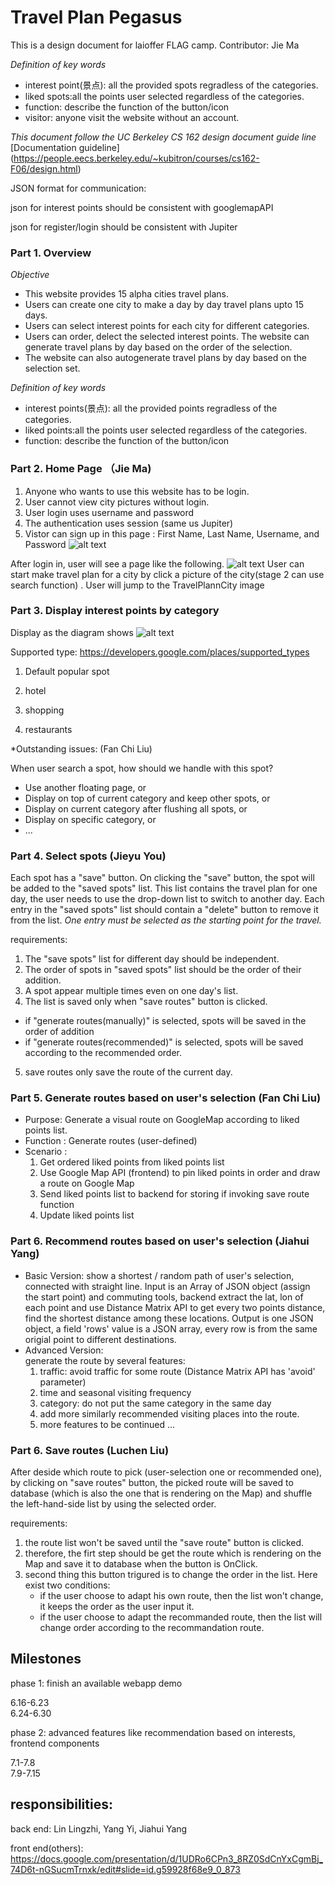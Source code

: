 # Travel Plan Pegasus 
This is a design document for laioffer FLAG camp.
Contributor: Jie Ma

*Definition of key words*
- interest point(景点): all the provided spots regradless of the categories. 
- liked spots:all the points user selected regardless of the categories.
- function: describe the function of the button/icon
- visitor: anyone visit the website without an account. 

*This document follow the UC Berkeley CS 162 design document guide line*
[Documentation guideline] 
(https://people.eecs.berkeley.edu/~kubitron/courses/cs162-F06/design.html) 

JSON format for communication:

json for interest points should be consistent with googlemapAPI

json for register/login should be consistent with Jupiter


### Part 1. Overview 
*Objective*
- This website provides 15 alpha cities travel plans.
- Users can create one city to make a day by day travel plans upto 15 days. 
- Users can select interest points for each city for different categories. 
- Users can order, delect the selected interest points. The website can generate travel plans by day based on the order of the selection. 
- The website can also autogenerate travel plans by day based on the selection set. 



*Definition of key words*
- interest points(景点): all the provided points regradless of the categories. 
- liked points:all the points user selected regardless of the categories.
- function: describe the function of the button/icon


### Part 2. Home Page （Jie Ma) 

1. Anyone who wants to use this website has to be login. 
2. User cannot view city pictures without login. 
3. User login uses username and password
4. The authentication uses session (same us Jupiter) 
5. Vistor can sign up in this page : First Name, Last Name, Username, and Password
![alt text](TravelPlanerLogin.png)

After login in, user will see a page like the following. 
![alt text](TravelPlannerHome.png)
User can start make travel plan for a city by  click a picture of the city(stage 2 can use search function) . User will jump to the TravelPlannCity image 

### Part 3. Display interest points by category
Display as the diagram shows
![alt text](TravelPlannCity1.png)

Supported type: 
https://developers.google.com/places/supported_types 
1. Default popular spot

2. hotel 

3. shopping

4. restaurants

*Outstanding issues: (Fan Chi Liu)

When user search a spot, how should we handle with this spot?
- Use another floating page, or
- Display on top of current category and keep other spots, or
- Display on current category after flushing all spots, or
- Display on specific category, or
- ...

### Part 4. Select spots (Jieyu You)
Each spot has a "save" button. On clicking the "save" button, the spot will be added to the "saved spots" list. This list contains the travel plan for one day, the user needs to use the drop-down list to switch to another day. Each entry in the "saved spots" list should contain a "delete" button to remove it from the list. *One entry must be selected as the starting point for the travel.*

requirements:

1. The "save spots" list for different day should be independent.
2. The order of spots in "saved spots" list should be the order of their addition.
3. A spot appear multiple times even on one day's list.
4. The list is saved only when "save routes" button is clicked.
  - if "generate routes(manually)" is selected, spots will be saved in the order of addition
  - if "generate routes(recommended)" is selected, spots will be saved according to the recommended order.
5. save routes only save the route of the current day.

### Part 5. Generate routes based on user's selection (Fan Chi Liu) 
- Purpose:
  Generate a visual route on GoogleMap according to liked points list.
- Function :
  Generate routes (user-defined)
- Scenario :
  1. Get ordered liked points from liked points list
  2. Use Google Map API (frontend) to pin liked points in order and draw a route on Google Map
  3. Send liked points list to backend for storing if invoking save route function 
  4. Update liked points list
	
### Part 6. Recommend routes based on user's selection (Jiahui Yang)
- Basic Version:
  show a shortest / random path of user's selection, connected with straight line.
  Input is an Array of JSON object (assign the start point) and commuting tools, backend extract the lat, lon of each point and use Distance Matrix API to get every two points distance, find the shortest distance among these locations.
  Output is one JSON object, a field 'rows' value is a JSON array, every row is from the same origial point to different destinations.
- Advanced Version:  
  generate the route by several features:
  1. traffic: avoid traffic for some route (Distance Matrix API has 'avoid' parameter)
  2. time and seasonal visiting frequency
  3. category: do not put the same category in the same day
  4. add more similarly recommended visiting places into the route.
  5. more features to be continued ...

### Part 6. Save routes (Luchen Liu)
After deside which route to pick (user-selection one or recommended one), by clicking on "save routes" button, the picked route will be saved to database (which is also the one that is rendering on the Map) and shuffle the left-hand-side list by using the selected order.

requirements:
1. the route list won't be saved until the "save route" button is clicked.
2. therefore, the firt step should be get the route which is rendering on the Map and save it to database when the button is OnClick.
3. second thing this button trigured is to change the order in the list. Here exist two conditions: 
   - if the user choose to adapt his own route, then the list won't change, it keeps the order as the user input it.
   - if the user choose to adapt the recommanded route, then the list will change order according to the recommandation route.

## Milestones
phase 1: finish an available webapp demo

6.16-6.23   
6.24-6.30  

phase 2: advanced features like recommendation based on interests, frontend components

7.1-7.8    
7.9-7.15   

## responsibilities:

back end:
Lin Lingzhi, Yang Yi, Jiahui Yang

front end(others):
https://docs.google.com/presentation/d/1UDRo6CPn3_8RZ0SdCnYxCgmBj_74D6t-nGSucmTrnxk/edit#slide=id.g59928f68e9_0_873
